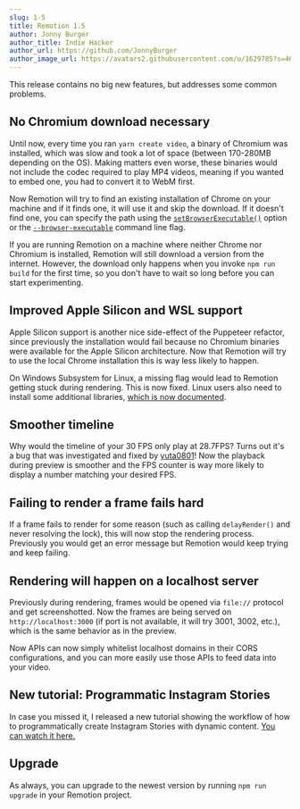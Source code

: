 ```yaml
---
slug: 1-5
title: Remotion 1.5
author: Jonny Burger
author_title: Indie Hacker
author_url: https://github.com/JonnyBurger
author_image_url: https://avatars2.githubusercontent.com/u/1629785?s=460&u=12eb94da6070d00fc924761ce06e3a428d01b7e9&v=4
---
```


This release contains no big new features, but addresses some common problems.

## No Chromium download necessary

Until now, every time you ran `yarn create video`, a binary of Chromium was installed, which was slow and took a lot of space (between 170-280MB depending on the OS). Making matters even worse, these binaries would not include the codec required to play MP4 videos, meaning if you wanted to embed one, you had to convert it to WebM first.

Now Remotion will try to find an existing installation of Chrome on your machine and if it finds one, it will use it and skip the download. If it doesn't find one, you can specify the path using the [`setBrowserExecutable()`](/docs/config#setbrowserexecutable) option or the [`--browser-executable`](/docs/cli) command line flag.

If you are running Remotion on a machine where neither Chrome nor Chromium is installed, Remotion will still download a version from the internet. However, the download only happens when you invoke `npm run build` for the first time, so you don't have to wait so long before you can start experimenting.

## Improved Apple Silicon and WSL support

Apple Silicon support is another nice side-effect of the Puppeteer refactor, since previously the installation would fail because no Chromium binaries were available for the Apple Silicon architecture. Now that Remotion will try to use the local Chrome installation this is way less likely to happen.

On Windows Subsystem for Linux, a missing flag would lead to Remotion getting stuck during rendering. This is now fixed. Linux users also need to install some additional libraries, [which is now documented](/docs/#additional-step-for-linux-users).

## Smoother timeline

Why would the timeline of your 30 FPS only play at 28.7FPS? Turns out it's a bug that was investigated and fixed by [yuta0801](https://github.com/remotion-dev/remotion/pull/148)! Now the playback during preview is smoother and the FPS counter is way more likely to display a number matching your desired FPS.

## Failing to render a frame fails hard

If a frame fails to render for some reason (such as calling `delayRender()` and never resolving the lock), this will now stop the rendering process. Previously you would get an error message but Remotion would keep trying and keep failing.

## Rendering will happen on a localhost server

Previously during rendering, frames would be opened via `file://` protocol and get screenshotted. Now the frames are being served on `http://localhost:3000` (if port is not available, it will try 3001, 3002, etc.), which is the same behavior as in the preview.

Now APIs can now simply whitelist localhost domains in their CORS configurations, and you can more easily use those APIs to feed data into your video.

## New tutorial: Programmatic Instagram Stories

In case you missed it, I released a new tutorial showing the workflow of how to programmatically create Instagram Stories with dynamic content. [You can watch it here.](https://www.youtube.com/channel/UCsBAIv086U4dViuxXJLMJpg)

## Upgrade

As always, you can upgrade to the newest version by running `npm run upgrade` in your Remotion project.
